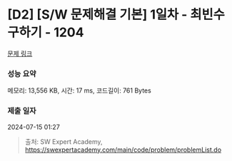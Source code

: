 # [D2] [S/W 문제해결 기본] 1일차 - 최빈수 구하기 - 1204 

[문제 링크](https://swexpertacademy.com/main/code/problem/problemDetail.do?contestProbId=AV13zo1KAAACFAYh) 

### 성능 요약

메모리: 13,556 KB, 시간: 17 ms, 코드길이: 761 Bytes

### 제출 일자

2024-07-15 01:27



> 출처: SW Expert Academy, https://swexpertacademy.com/main/code/problem/problemList.do